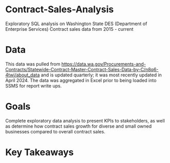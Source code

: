 # Contract-Sales-Analysis
Exploratory SQL analysis on Washington State DES (Department of Enterprise Services) Contract sales data from 2015 - current

# Data
This data was pulled from https://data.wa.gov/Procurements-and-Contracts/Statewide-Contract-Master-Contract-Sales-Data-by-C/n8q6-4twj/about_data and is updated quarterly; it was most recently updated in April 2024. The data was aggregated in Excel prior to being loaded into SSMS for report write ups.


# Goals
Complete exploratory data analysis to present KPIs to stakeholders, as well as determine how contract sales growth for diverse and small owned businesses compared to overall contract sales.

# Key Takeaways



